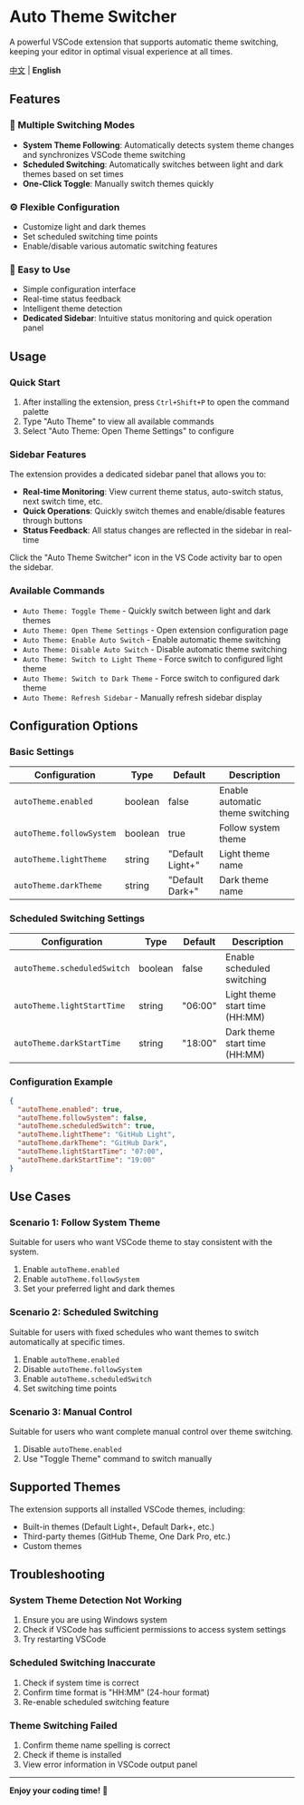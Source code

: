 # Auto Theme Switcher

A powerful VSCode extension that supports automatic theme switching, keeping your editor in optimal visual experience at all times.

[中文](README.md) | **English**

## Features

### 🎨 Multiple Switching Modes

- **System Theme Following**: Automatically detects system theme changes and synchronizes VSCode theme switching
- **Scheduled Switching**: Automatically switches between light and dark themes based on set times
- **One-Click Toggle**: Manually switch themes quickly

### ⚙️ Flexible Configuration

- Customize light and dark themes
- Set scheduled switching time points
- Enable/disable various automatic switching features

### 🔧 Easy to Use

- Simple configuration interface
- Real-time status feedback
- Intelligent theme detection
- **Dedicated Sidebar**: Intuitive status monitoring and quick operation panel

## Usage

### Quick Start

1. After installing the extension, press `Ctrl+Shift+P` to open the command palette
2. Type "Auto Theme" to view all available commands
3. Select "Auto Theme: Open Theme Settings" to configure

### Sidebar Features

The extension provides a dedicated sidebar panel that allows you to:

- **Real-time Monitoring**: View current theme status, auto-switch status, next switch time, etc.
- **Quick Operations**: Quickly switch themes and enable/disable features through buttons
- **Status Feedback**: All status changes are reflected in the sidebar in real-time

Click the "Auto Theme Switcher" icon in the VS Code activity bar to open the sidebar.

### Available Commands

- `Auto Theme: Toggle Theme` - Quickly switch between light and dark themes
- `Auto Theme: Open Theme Settings` - Open extension configuration page
- `Auto Theme: Enable Auto Switch` - Enable automatic theme switching
- `Auto Theme: Disable Auto Switch` - Disable automatic theme switching
- `Auto Theme: Switch to Light Theme` - Force switch to configured light theme
- `Auto Theme: Switch to Dark Theme` - Force switch to configured dark theme
- `Auto Theme: Refresh Sidebar` - Manually refresh sidebar display

## Configuration Options

### Basic Settings

| Configuration            | Type    | Default          | Description                |
| ------------------------ | ------- | ---------------- | -------------------------- |
| `autoTheme.enabled`      | boolean | false            | Enable automatic theme switching |
| `autoTheme.followSystem` | boolean | true             | Follow system theme        |
| `autoTheme.lightTheme`   | string  | "Default Light+" | Light theme name           |
| `autoTheme.darkTheme`    | string  | "Default Dark+"  | Dark theme name            |

### Scheduled Switching Settings

| Configuration               | Type    | Default | Description                      |
| --------------------------- | ------- | ------- | -------------------------------- |
| `autoTheme.scheduledSwitch` | boolean | false   | Enable scheduled switching       |
| `autoTheme.lightStartTime`  | string  | "06:00" | Light theme start time (HH:MM)   |
| `autoTheme.darkStartTime`   | string  | "18:00" | Dark theme start time (HH:MM)    |

### Configuration Example

```json
{
  "autoTheme.enabled": true,
  "autoTheme.followSystem": false,
  "autoTheme.scheduledSwitch": true,
  "autoTheme.lightTheme": "GitHub Light",
  "autoTheme.darkTheme": "GitHub Dark",
  "autoTheme.lightStartTime": "07:00",
  "autoTheme.darkStartTime": "19:00"
}
```

## Use Cases

### Scenario 1: Follow System Theme

Suitable for users who want VSCode theme to stay consistent with the system.

1. Enable `autoTheme.enabled`
2. Enable `autoTheme.followSystem`
3. Set your preferred light and dark themes

### Scenario 2: Scheduled Switching

Suitable for users with fixed schedules who want themes to switch automatically at specific times.

1. Enable `autoTheme.enabled`
2. Disable `autoTheme.followSystem`
3. Enable `autoTheme.scheduledSwitch`
4. Set switching time points

### Scenario 3: Manual Control

Suitable for users who want complete manual control over theme switching.

1. Disable `autoTheme.enabled`
2. Use "Toggle Theme" command to switch manually

## Supported Themes

The extension supports all installed VSCode themes, including:

- Built-in themes (Default Light+, Default Dark+, etc.)
- Third-party themes (GitHub Theme, One Dark Pro, etc.)
- Custom themes

## Troubleshooting

### System Theme Detection Not Working

1. Ensure you are using Windows system
2. Check if VSCode has sufficient permissions to access system settings
3. Try restarting VSCode

### Scheduled Switching Inaccurate

1. Check if system time is correct
2. Confirm time format is "HH:MM" (24-hour format)
3. Re-enable scheduled switching feature

### Theme Switching Failed

1. Confirm theme name spelling is correct
2. Check if theme is installed
3. View error information in VSCode output panel

---

**Enjoy your coding time!** 🎉